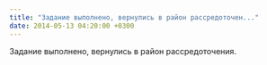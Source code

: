 ```yaml
---
title: "Задание выполнено, вернулись в район рассредоточен..."
date: 2014-05-13 04:20:00 +0300
---
```


Задание выполнено, вернулись в район рассредоточения.

